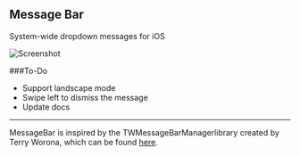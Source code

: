 Message Bar
----

System-wide dropdown messages for iOS

![Screenshot](http://i.imgur.com/M0Fihtz.png)

###To-Do
- Support landscape mode
- Swipe left to dismiss the message
- Update docs

---
MessageBar is inspired by the TWMessageBarManagerlibrary created by Terry Worona, which can be found [here](https://github.com/terryworona/TWMessageBarManager).
